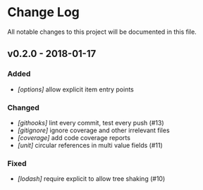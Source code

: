 # Change Log
All notable changes to this project will be documented in this file.

## v0.2.0 - 2018-01-17
### Added
- _[options]_ allow explicit item entry points

### Changed
- _[githooks]_ lint every commit, test every push (#13)
- _[gitignore]_ ignore coverage and other irrelevant files
- _[coverage]_ add code coverage reports
- _[unit]_ circular references in multi value fields (#11)

### Fixed
- _[lodash]_ require explicit to allow tree shaking (#10)
